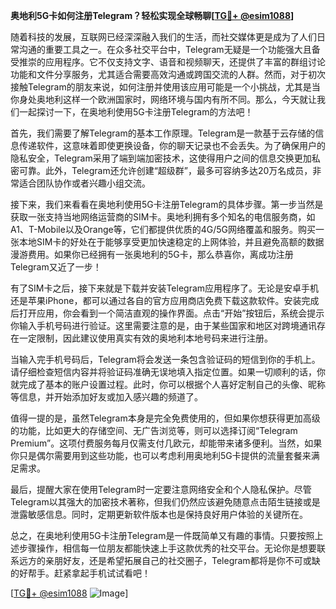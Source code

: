 **奥地利5G卡如何注册Telegram？轻松实现全球畅聊[[TG💪+ @esim1088](https://t.me/s/esim1088)]**

随着科技的发展，互联网已经深深融入我们的生活，而社交媒体更是成为了人们日常沟通的重要工具之一。在众多社交平台中，Telegram无疑是一个功能强大且备受推崇的应用程序。它不仅支持文字、语音和视频聊天，还提供了丰富的群组讨论功能和文件分享服务，尤其适合需要高效沟通或跨国交流的人群。然而，对于初次接触Telegram的朋友来说，如何注册并使用该应用可能是一个小挑战，尤其是当你身处奥地利这样一个欧洲国家时，网络环境与国内有所不同。那么，今天就让我们一起探讨一下，在奥地利使用5G卡注册Telegram的方法吧！

首先，我们需要了解Telegram的基本工作原理。Telegram是一款基于云存储的信息传递软件，这意味着即使更换设备，你的聊天记录也不会丢失。为了确保用户的隐私安全，Telegram采用了端到端加密技术，这使得用户之间的信息交换更加私密可靠。此外，Telegram还允许创建“超级群”，最多可容纳多达20万名成员，非常适合团队协作或者兴趣小组交流。

接下来，我们来看看在奥地利使用5G卡注册Telegram的具体步骤。第一步当然是获取一张支持当地网络运营商的SIM卡。奥地利拥有多个知名的电信服务商，如A1、T-Mobile以及Orange等，它们都提供优质的4G/5G网络覆盖和服务。购买一张本地SIM卡的好处在于能够享受更加快速稳定的上网体验，并且避免高额的数据漫游费用。如果你已经拥有一张奥地利的5G卡，那么恭喜你，离成功注册Telegram又近了一步！

有了SIM卡之后，接下来就是下载并安装Telegram应用程序了。无论是安卓手机还是苹果iPhone，都可以通过各自的官方应用商店免费下载这款软件。安装完成后打开应用，你会看到一个简洁直观的操作界面。点击“开始”按钮后，系统会提示你输入手机号码进行验证。这里需要注意的是，由于某些国家和地区对跨境通讯存在一定限制，因此建议使用真实有效的奥地利本地号码来进行注册。

当输入完手机号码后，Telegram将会发送一条包含验证码的短信到你的手机上。请仔细检查短信内容并将验证码准确无误地填入指定位置。如果一切顺利的话，你就完成了基本的账户设置过程。此时，你可以根据个人喜好定制自己的头像、昵称等信息，并开始添加好友或加入感兴趣的频道了。

值得一提的是，虽然Telegram本身是完全免费使用的，但如果你想获得更加高级的功能，比如更大的存储空间、无广告浏览等，则可以选择订阅“Telegram Premium”。这项付费服务每月仅需支付几欧元，却能带来诸多便利。当然，如果你只是偶尔需要用到这些功能，也可以考虑利用奥地利5G卡提供的流量套餐来满足需求。

最后，提醒大家在使用Telegram时一定要注意网络安全和个人隐私保护。尽管Telegram以其强大的加密技术著称，但我们仍然应该避免随意点击陌生链接或是泄露敏感信息。同时，定期更新软件版本也是保持良好用户体验的关键所在。

总之，在奥地利使用5G卡注册Telegram是一件既简单又有趣的事情。只要按照上述步骤操作，相信每一位朋友都能快速上手这款优秀的社交平台。无论你是想要联系远方的亲朋好友，还是希望拓展自己的社交圈子，Telegram都将是你不可或缺的好帮手。赶紧拿起手机试试看吧！

[[TG💪+ @esim1088](https://t.me/s/esim1088) ![Image](https://i.postimg.cc/4NQfJmqS/Snipaste-2025-05-13-00-14-12.png)]